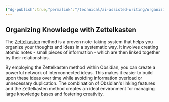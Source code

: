 ```yaml
---
{"dg-publish":true,"permalink":"/technical/ai-assisted-writing/organizing-knowledge-with-zettelkasten/","noteIcon":"Technical","created":"2023-04-10T13:38:53.006+02:00","updated":"2023-04-10T23:44:15.181+02:00"}
---
```


## Organizing Knowledge with Zettelkasten

The [Zettelkasten](https://zettelkasten.de/) method is a proven note-taking system that helps you organize your thoughts and ideas in a systematic way. It involves creating atomic notes - small pieces of information - which are then linked together by their relationships.

By employing the Zettelkasten method within Obsidian, you can create a powerful network of interconnected ideas. This makes it easier to build upon these ideas over time while avoiding information overload or unnecessary duplication. The combination of Obsidian's linking features and the Zettelkasten method creates an ideal environment for managing large knowledge bases and fostering creativity.